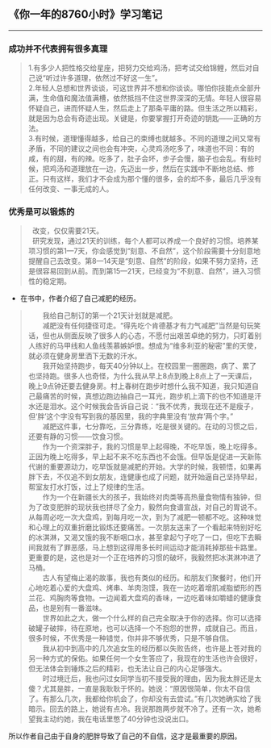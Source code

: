 ## 《你一年的8760小时》学习笔记 ##  
--------------------------------------------------------------  
### 成功并不代表拥有很多真理 ###  
> 1.有多少人把性格交给星座，把努力交给鸡汤，把考试交给锦鲤，然后对自己说“听过许多道理，依然过不好这一生”。  
> 2.年轻人总想和世界谈谈，可这世界并不想和你谈谈。哪怕你技能点全部升满，生命值和魔法值满槽，依然抵挡不住这世界深深的无情。年轻人很容易怀疑自己，进而怀疑人生，然后走上了那条平庸的路。但生活之所以精彩，就是因为总会有奇迹出现。关键是，你要掌握打开奇迹的钥匙——正确的方法。  
>3.有时候，道理懂得越多，给自己的束缚也就越多。不同的道理之间又常有矛盾，不同的建议之间也会有冲突，心灵鸡汤吃多了，味道也不同：有的咸，有的甜，有的辣。吃多了，肚子会坏，步子会慢，脑子也会乱。有些时候，把鸡汤和道理放在一边，先迈出一步，然后在实践中不断地总结、修正。只有这样，我们才不会成为那个懂的很多，会的却不多，最后几乎没有任何改变、一事无成的人。  
### 优秀是可以锻炼的 ###  
>&nbsp;&nbsp;改变，仅仅需要21天。  
>&nbsp;&nbsp;研究发现，通过21天的训练，每个人都可以养成一个良好的习惯。培养某项习惯的第1—7天，你会感觉到“刻意、不自然”，这个阶段需要十分刻意地提醒自己去改变。第8—14天是“刻意、自然”的阶段，如果不努力坚持，还是很容易回到从前。而到第15—21天，已经变为“不刻意、自然”，进入习惯性的稳定期。  
* 在书中，作者介绍了自己减肥的经历。  
>&emsp;&emsp;我给自己制订的第一个21天计划就是减肥。  
>&emsp;&emsp;减肥没有任何捷径可走。“得先吃个肯德基才有力气减肥”当然是句玩笑话，但也从侧面反映了很多人的心态，不愿付出艰苦卓绝的努力，只盯着别人练好的马甲线和人鱼线羡慕嫉妒恨。想成为“维多利亚的秘密”里的天使，就必须在健身房里洒下无数的汗水。  
>&emsp;&emsp;我开始坚持跑步，每天40分钟以上。在校园里一圈圈跑，病了、累了也坚持跑。很多人也奇怪，为什么我从早上8点到晚上8点上了一天课后，晚上9点钟还要去健身房。村上春树在跑步时想什么我不知道，我只知道自己最痛苦的时候，真想边跑边抽自己一耳光，跑步机上滴下的也不知道是汗水还是泪水。这个时候我会告诉自己说：“我不优秀，我现在还不是瘦子，但‘胖’这个字没有写到我的基因里，我的字典里没有‘放弃’两个字。”  
>&emsp;&emsp;减肥这件事，七分靠吃，三分靠练，吃是很关键的。在动的习惯之后，还要有静的习惯——饮食习惯。  
>&emsp;&emsp;作为一个资深胖子，我的习惯是早上起得晚，不吃早饭，晚上吃得多。正因为晚上吃得多，早上起不来不吃东西也不会饿。但早饭是促进一天新陈代谢的重要源动力，吃早饭就是减肥的开始。大学的时候，我顿悟，如果再胖下去，不仅追不到女朋友，连健康也成了问题，就开始逼自己坚持早起，帮室友打水打饭，过上了规律的生活。  
>&emsp;&emsp;作为一个在新疆长大的孩子，我始终对肉类等高热量食物情有独钟，但为了改变肥胖的现状我也拼尽了全力，毅然向食谱宣战，对自己的胃说不。从每周必吃一次大盘鸡，到每月吃一次，到为了减肥一顿都不吃。这种味觉和心理上的双重折磨比锻炼还要痛苦。一次朋友送来了一个看起来特别好吃的冰淇淋，又渴又饿的我不断咽口水，甚至拿起勺子吃了一口，但吃下去瞬间我就有了罪恶感，马上想到这得用多长时间运动才能消耗掉那些卡路里。更重要的是，这也是对一个正在培养的习惯的破坏，我毅然把冰淇淋冲进了马桶。  
>&emsp;&emsp;古人有望梅止渴的故事，我也有类似的经历。和朋友们聚餐时，他们开心地吃着心爱的大盘鸡、烤串、羊肉泡馍，我在一边吃着增肌减脂塑形的西兰花、鸡胸肉等食物。一边闻着大盘鸡的香味，一边吃着味如嚼蜡的健康食品，也是别有一番滋味。  
>&emsp;&emsp;世界如此之大，做一个什么样的自己完全取决于你的选择。你可以选择破罐子破摔，待在原地，也可以选择一个不抱怨的世界，成就自己。而且，很多时候，不优秀是一种错觉，你并非不够优秀，只是不够自信。  
>&emsp;&emsp;我从初中到高中的几次追女生的经历都以失败告终，也许是上苍对我的另一种方式的保佑。如果任何一个女生答应了，我现在的生活也许会很好，但无法体会到锤炼之后的精彩，也无法让自己的内心足够强大。  
>&emsp;&emsp;时过境迁后，我也问过女同学当初不接受我的理由，因为我太胖还是太傻？尤其是胖，一直是我耿耿于怀的。她说：“原因很简单，你太不自信了。有那么几次，我都给你机会了，你却没有去尝试。”有几次她确实给了我暗示。回去的路上，她说有点冷。我说那跑两步就不冷了。还有一次，她希望我主动约她，我在电话里憋了40分钟也没说出口。  

所以作者自己由于自身的肥胖导致了自己的不自信，这才是最重要的原因。


